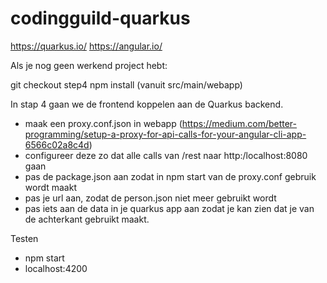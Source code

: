# codingguild-quarkus

https://quarkus.io/
https://angular.io/

Als je nog geen werkend project hebt:

git checkout step4
npm install (vanuit src/main/webapp)

In stap 4 gaan we de frontend koppelen aan de Quarkus backend.

 - maak een proxy.conf.json in webapp (https://medium.com/better-programming/setup-a-proxy-for-api-calls-for-your-angular-cli-app-6566c02a8c4d)
 - configureer deze zo dat alle calls van /rest naar http:/localhost:8080 gaan
 - pas de package.json aan zodat in npm start van de proxy.conf gebruik wordt maakt
 - pas je url aan, zodat de person.json niet meer gebruikt wordt
 - pas iets aan de data in je quarkus app aan zodat je kan zien dat je van de achterkant gebruikt maakt.
  

Testen
- npm start
- localhost:4200



